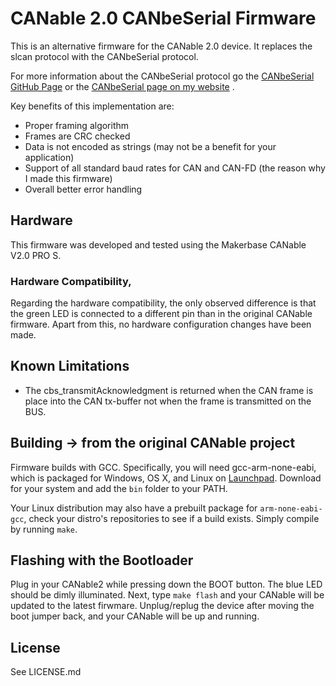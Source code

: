 # CANable 2.0 CANbeSerial Firmware

This is an alternative firmware for the CANable 2.0 device. It replaces the slcan protocol with the CANbeSerial protocol.

For more information about the CANbeSerial protocol go the [CANbeSerial GitHub Page](https://github.com/ChristianMarty/CANbeSerial) or the [CANbeSerial page on my website](https://www.christian-marty.ch/electricthings/canbeserial.html) .

Key benefits of this implementation are:
* Proper framing algorithm
* Frames are CRC checked
* Data is not encoded as strings (may not be a benefit for your application)
* Support of all standard baud rates for CAN and CAN-FD (the reason why I made this firmware)
* Overall better error handling

## Hardware
This firmware was developed and tested using the Makerbase CANable V2.0 PRO S.
### Hardware Compatibility,
Regarding the hardware compatibility, the only observed difference is that the green LED is connected to a different pin than in the original CANable firmware. 
Apart from this, no hardware configuration changes have been made.

## Known Limitations
* The cbs_transmitAcknowledgment is returned when the CAN frame is place into the CAN tx-buffer not when the frame is transmitted on the BUS.

## Building -> from the original CANable project

Firmware builds with GCC. Specifically, you will need gcc-arm-none-eabi, which
is packaged for Windows, OS X, and Linux on
[Launchpad](https://launchpad.net/gcc-arm-embedded/+download). Download for your
system and add the `bin` folder to your PATH.

Your Linux distribution may also have a prebuilt package for `arm-none-eabi-gcc`, check your distro's repositories to see if a build exists. Simply compile by running `make`. 

## Flashing with the Bootloader

Plug in your CANable2 while pressing down the BOOT button. The blue LED should be dimly illuminated. Next, type `make flash` and your CANable will be updated to the latest firwmare. Unplug/replug the device after moving the boot jumper back, and your CANable will be up and running.

## License

See LICENSE.md
